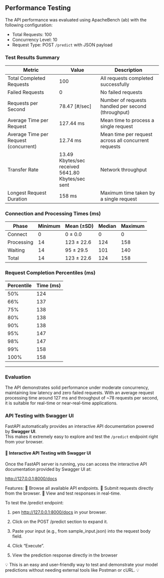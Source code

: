 ## Performance Testing

The API performance was evaluated using ApacheBench (ab) with the following configuration:

- Total Requests: 100  
- Concurrency Level: 10  
- Request Type: POST `/predict` with JSON payload

### Test Results Summary

| Metric                          | Value             | Description                                            |
|---------------------------------|-------------------|--------------------------------------------------------|
| Total Completed Requests        | 100               | All requests completed successfully                    |
| Failed Requests                 | 0                 | No failed requests                                     |
| Requests per Second             | 78.47 [#/sec]     | Number of requests handled per second (throughput)     |
| Average Time per Request        | 127.44 ms         | Mean time to process a single request                  |
| Average Time per Request (concurrent) | 12.74 ms    | Mean time per request across all concurrent requests   |
| Transfer Rate                   | 13.49 Kbytes/sec received <br> 5641.80 Kbytes/sec sent | Network throughput|
| Longest Request Duration        | 158 ms            | Maximum time taken by a single request                 |

### Connection and Processing Times (ms)

| Phase        | Minimum | Mean (±SD) | Median | Maximum |
|--------------|---------|------------|--------|---------|
| Connect      | 0       | 0 ± 0.0    | 0      | 0       |
| Processing   | 14      | 123 ± 22.6 | 124    | 158     |
| Waiting      | 14      | 95 ± 29.5  | 101    | 140     |
| Total        | 14      | 123 ± 22.6 | 124    | 158     |

### Request Completion Percentiles (ms)

| Percentile | Time (ms) |
|------------|-----------|
| 50%        | 124       |
| 66%        | 137       |
| 75%        | 138       |
| 80%        | 138       |
| 90%        | 138       |
| 95%        | 147       |
| 98%        | 147       |
| 99%        | 158       |
| 100%       | 158       |

---

### Evaluation

The API demonstrates solid performance under moderate concurrency, maintaining low latency and zero failed requests. With an average request processing time around 127 ms and throughput of ~78 requests per second, it is suitable for real-time or near-real-time applications.


### API Testing with Swagger UI

FastAPI automatically provides an interactive API documentation powered by **Swagger UI**.  
This makes it extremely easy to explore and test the `/predict` endpoint right from your browser.


#### 🔎 Interactive API Testing with Swagger UI

Once the FastAPI server is running, you can access the interactive API documentation provided by Swagger UI at:

http://127.0.0.1:8000/docs

Features:
📎 Browse all available API endpoints.
📎 Submit requests directly from the browser.
📎 View and test responses in real-time.

To test the /predict endpoint:

1. pen http://127.0.0.1:8000/docs in your browser.

2. Click on the POST /predict section to expand it.

3. Paste your input (e.g., from sample_input.json) into the request body field.

4. Click “Execute”.

5. View the prediction response directly in the browser

💡 This is an easy and user-friendly way to test and demonstrate your model predictions without needing external tools like Postman or cURL. 💡